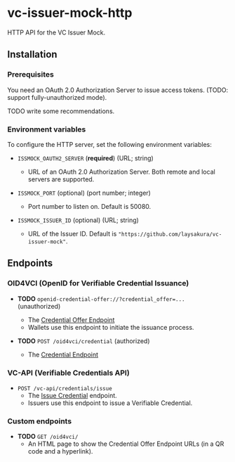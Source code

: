 # vc-issuer-mock-http

<!-- cargo-rdme start -->

HTTP API for the VC Issuer Mock.

## Installation

### Prerequisites

You need an OAuth 2.0 Authorization Server to issue access tokens. (TODO: support fully-unauthorized mode).

TODO write some recommendations.

### Environment variables

To configure the HTTP server, set the following environment variables:

- `ISSMOCK_OAUTH2_SERVER` (**required**) (URL; string)
  - URL of an OAuth 2.0 Authorization Server.
   Both remote and local servers are supported.

- `ISSMOCK_PORT` (optional) (port number; integer)
  - Port number to listen on. Default is 50080.

- `ISSMOCK_ISSUER_ID` (optional) (URL; string)
  - URL of the Issuer ID. Default is `"https://github.com/laysakura/vc-issuer-mock"`.

## Endpoints

### OID4VCI (OpenID for Verifiable Credential Issuance)

- **TODO** `openid-credential-offer://?credential_offer=...` (unauthorized)
  - The [Credential Offer Endpoint](https://openid.github.io/OpenID4VCI/openid-4-verifiable-credential-issuance-wg-draft.html#section-4.1.2)
  - Wallets use this endpoint to initiate the issuance process.

- **TODO** `POST /oid4vci/credential` (authorized)
  - The [Credential Endpoint](https://openid.github.io/OpenID4VCI/openid-4-verifiable-credential-issuance-wg-draft.html#name-credential-endpoint)

### VC-API (Verifiable Credentials API)

- `POST /vc-api/credentials/issue`
  - The [Issue Credential](https://w3c-ccg.github.io/vc-api/#issue-credential) endpoint.
  - Issuers use this endpoint to issue a Verifiable Credential.

### Custom endpoints

- **TODO** `GET /oid4vci/`
  - An HTML page to show the Credential Offer Endpoint URLs (in a QR code and a hyperlink).

<!-- cargo-rdme end -->
